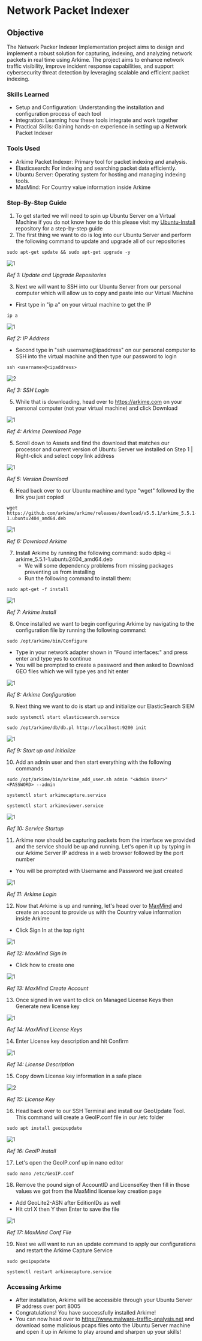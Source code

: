 # Network Packet Indexer

## Objective

The Network Packer Indexer Implementation project aims to design and implement a robust solution for capturing, indexing, and analyzing network packets in real time using Arkime. The project aims to enhance network traffic visibility, improve incident response capabilities, and support cybersecurity threat detection by leveraging scalable and efficient packet indexing.

### Skills Learned

- Setup and Configuration: Understanding the installation and configuration process of each tool
- Integration: Learning how these tools integrate and work together 
- Practical Skills: Gaining hands-on experience in setting up a Network Packet Indexer

### Tools Used

- Arkime Packet Indexer: Primary tool for packet indexing and analysis.
- Elasticsearch: For indexing and searching packet data efficiently.
- Ubuntu Server: Operating system for hosting and managing indexing tools.
- MaxMind: For Country value information inside Arkime

### Step-By-Step Guide

1) To get started we will need to spin up Ubuntu Server on a Virtual Machine if you do not know how to do this please visit my <a href="https://github.com/wesgough/ubuntu-install">Ubuntu-Install</a> repository for a step-by-step guide
2) The first thing we want to do is log into our Ubuntu Server and perform the following command to update and upgrade all of our repositories
```
sudo apt-get update && sudo apt-get upgrade -y
```
![1](https://github.com/user-attachments/assets/2400d15f-2ab2-4dbb-9194-1f66b6d6b934)

*Ref 1: Update and Upgrade Repositories*

3) Next we will want to SSH into our Ubuntu Server from our personal computer which will allow us to copy and paste into our Virtual Machine
  - First type in "ip a" on your virtual machine to get the IP
```
ip a
```
![1](https://github.com/user-attachments/assets/71ee53bb-cd5d-4980-a4fb-a2dc8e293a14)

*Ref 2: IP Address*

  - Second type in "ssh username@ipaddress" on our personal computer to SSH into the virtual machine and then type our password to login
```
ssh <username>@<ipaddress>
```
![2](https://github.com/user-attachments/assets/8f528f6e-381c-4790-bb57-4c5acf9db4b9)

*Ref 3: SSH Login*

5) While that is downloading, head over to https://arkime.com on your personal computer (not your virtual machine) and click Download

![1](https://github.com/user-attachments/assets/187d5df2-00d9-4c37-aab6-4755c18e5791)

*Ref 4: Arkime Download Page*

5) Scroll down to Assets and find the download that matches our processor and current version of Ubuntu Server we installed on Step 1 | Right-click and select copy link address

![1](https://github.com/user-attachments/assets/789f4b83-8f19-4304-ae2f-59eeac34d9d5)

*Ref 5: Version Download*

6) Head back over to our Ubuntu machine and type "wget" followed by the link you just copied
```
wget https://github.com/arkime/arkime/releases/download/v5.5.1/arkime_5.5.1-1.ubuntu2404_amd64.deb
```

![1](https://github.com/user-attachments/assets/4cb2be53-2055-4162-a8ad-7c70a7d3f4bc)

*Ref 6: Download Arkime*

7) Install Arkime by running the following command: sudo dpkg -i arkime_5.5.1-1.ubuntu2404_amd64.deb
   - We will some dependency problems from missing packages preventing us from installing
   - Run the following command to install them:
```
sudo apt-get -f install
```
![1](https://github.com/user-attachments/assets/f499a7a9-023a-4f0a-9983-ea88e5267aa1)

*Ref 7: Arkime Install*

8) Once installed we want to begin configuring Arkime by navigating to the configuration file by running the following command: 
```
sudo /opt/arkime/bin/Configure
```
   - Type in your network adapter shown in "Found interfaces:" and press enter and type yes to continue
   - You will be prompted to create a password and then asked to Download GEO files which we will type yes and hit enter

![1](https://github.com/user-attachments/assets/900c784f-a525-4f04-811a-53fceba1129e)

*Ref 8: Arkime Configuration*

9) Next thing we want to do is start up and initialize our ElasticSearch SIEM
```
sudo systemctl start elasticsearch.service
```
```
sudo /opt/arkime/db/db.pl http://localhost:9200 init
```

![1](https://github.com/user-attachments/assets/c7735f51-b01b-4739-8d3d-df6819ef49ae)

*Ref 9: Start up and Initialize*

10) Add an admin user and then start everything with the following commands
```
sudo /opt/arkime/bin/arkime_add_user.sh admin "<Admin User>" <PASSWORD> --admin
```
```
systemctl start arkimecapture.service
```
```
systemctl start arkimeviewer.service
```
![1](https://github.com/user-attachments/assets/4c852b23-1a18-4ab4-939a-a82e7b6c26c6)

*Ref 10: Service Startup*

11) Arkime now should be capturing packets from the interface we provided and the service should be up and running. Let's open it up by typing in our Arkime Server IP address in a web browser followed by the port number
  - You will be prompted with Username and Password we just created

![1](https://github.com/user-attachments/assets/15a861a7-fa2b-43e0-b748-fe0455637f6f)

*Ref 11: Arkime Login*

12) Now that Arkime is up and running, let's head over to <a href="https://www.maxmind.com">MaxMind</a> and create an account to provide us with the Country value information inside Arkime
  - Click Sign In at the top right

![1](https://github.com/user-attachments/assets/983266ca-392d-465b-9153-0abb2062a6cd)

*Ref 12: MaxMind Sign In*
  - Click how to create one

![1](https://github.com/user-attachments/assets/861f593e-5c7b-4230-a89b-50056c971c46)

*Ref 13: MaxMind Create Account*

13) Once signed in we want to click on Managed License Keys then Generate new license key  

![1](https://github.com/user-attachments/assets/241227cb-1cd2-456c-9f9a-f691567ba63a)

*Ref 14: MaxMind License Keys*

14) Enter License key description and hit Confirm

![1](https://github.com/user-attachments/assets/697c3a15-58c4-478d-ba81-287dfa35179a)

*Ref 14: License Description*

15) Copy down License key information in a safe place 

![2](https://github.com/user-attachments/assets/6fcaf4ee-8ea9-475d-a8fa-2727e3bd5acc)

*Ref 15: License Key*

16) Head back over to our SSH Terminal and install our GeoUpdate Tool. This command will create a GeoIP.conf file in our /etc folder
```
sudo apt install geoipupdate
```
![1](https://github.com/user-attachments/assets/310077ad-a32e-4ca7-8e89-7ad6ee75728e)

*Ref 16: GeoIP Install*

17) Let's open the GeoIP.conf up in nano editor
```
sudo nano /etc/GeoIP.conf
```

18) Remove the pound sign of AccountID and LicenseKey then fill in those values we got from the MaxMind license key creation page
  - Add GeoLite2-ASN after EditionIDs as well
  - Hit ctrl X then Y then Enter to save the file

![1](https://github.com/user-attachments/assets/391d7026-1b86-4af9-8884-5db0ba802f4c)


*Ref 17: MaxMind Conf File*

19) Next we will want to run an update command to apply our configurations and restart the Arkime Capture Service

```
sudo geoipupdate
```

```
systemctl restart arkimecapture.service
```


### Accessing Arkime
  - After installation, Arkime will be accessible through your Ubuntu Server IP address over port 8005
  - Congratulations! You have successfully installed Arkime!
  - You can now head over to https://www.malware-traffic-analysis.net and download some malicious pcaps files onto the Ubuntu Server machine and open it up in Arkime to play around and sharpen up your skills!





